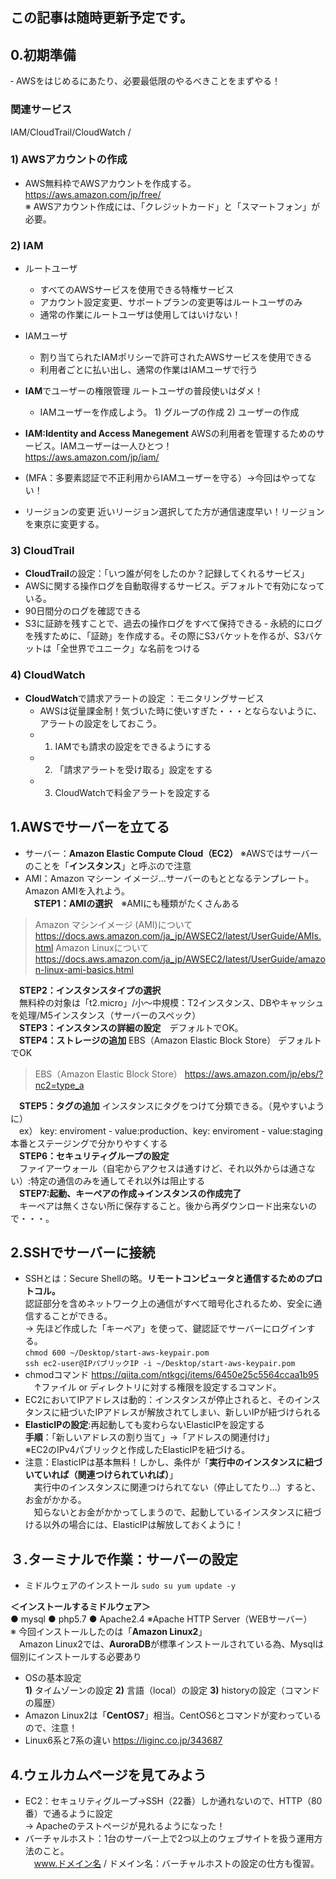 ## この記事は随時更新予定です。
## 0.初期準備
‐ AWSをはじめるにあたり、必要最低限のやるべきことをまずやる！

### 関連サービス
IAM/CloudTrail/CloudWatch / 

### 1) AWSアカウントの作成
- AWS無料枠でAWSアカウントを作成する。 https://aws.amazon.com/jp/free/  
※ AWSアカウント作成には、「クレジットカード」と「スマートフォン」が必要。 

### 2) IAM
- ルートユーザ
  - すべてのAWSサービスを使用できる特権サービス
  - アカウント設定変更、サポートプランの変更等はルートユーザのみ
  - 通常の作業にルートユーザは使用してはいけない！

- IAMユーザ
  - 割り当てられたIAMポリシーで許可されたAWSサービスを使用できる
  - 利用者ごとに払い出し、通常の作業はIAMユーザで行う
  
- **IAM**でユーザーの権限管理 ルートユーザの普段使いはダメ！  
  - IAMユーザーを作成しよう。 1) グループの作成 2) ユーザーの作成  
 - **IAM:Identity and Access Manegement** AWSの利用者を管理するためのサービス。IAMユーザーは一人ひとつ！  
 https://aws.amazon.com/jp/iam/
- (MFA：多要素認証で不正利用からIAMユーザーを守る）→今回はやってない！
- リージョンの変更 近いリージョン選択してた方が通信速度早い！リージョンを東京に変更する。

### 3) CloudTrail
- **CloudTrail**の設定：「いつ誰が何をしたのか？記録してくれるサービス」
- AWSに関する操作ログを自動取得するサービス。デフォルトで有効になっている。
- 90日間分のログを確認できる
- S3に証跡を残すことで、過去の操作ログをすべて保持できる
‐ 永続的にログを残すために、「証跡」を作成する。その際にS3バケットを作るが、S3バケットは「全世界でユニーク」な名前をつける

### 4) CloudWatch
- **CloudWatch**で請求アラートの設定 ：モニタリングサービス
  - AWSは従量課金制！気づいた時に使いすぎた・・・とならないように、アラートの設定をしておこう。
  - 1) IAMでも請求の設定をできるようにする
  - 2) 「請求アラートを受け取る」設定をする
  - 3) CloudWatchで料金アラートを設定する

## 1.AWSでサーバーを立てる
- サーバー：**Amazon Elastic Compute Cloud（EC2）** ※AWSではサーバーのことを「**インスタンス**」と呼ぶので注意
- AMI：Amazon マシーン イメージ…サーバーのもととなるテンプレート。Amazon AMIを入れよう。  
　**STEP1：AMIの選択**　※AMIにも種類がたくさんある  
 > Amazon マシンイメージ (AMI)について https://docs.aws.amazon.com/ja_jp/AWSEC2/latest/UserGuide/AMIs.html
   Amazon Linuxについて https://docs.aws.amazon.com/ja_jp/AWSEC2/latest/UserGuide/amazon-linux-ami-basics.html  
 >
　**STEP2：インスタンスタイプの選択**  
　無料枠の対象は「t2.micro」/小〜中規模：T2インスタンス、DBやキャッシュを処理/M5インスタンス（サーバーのスペック）  
　**STEP3：インスタンスの詳細の設定**　デフォルトでOK。  
　**STEP4：ストレージの追加**  EBS（Amazon Elastic Block Store） デフォルトでOK  
 > EBS（Amazon Elastic Block Store） https://aws.amazon.com/jp/ebs/?nc2=type_a  
>
　**STEP5：タグの追加** インスタンスにタグをつけて分類できる。（見やすいように）  
　ex） key: enviroment - value:production、key: enviroment - value:staging 本番とステージングで分かりやすくする  
　**STEP6：セキュリティグループの設定**  
　ファイアーウォール（自宅からアクセスは通すけど、それ以外からは通さない）:特定の通信のみを通してそれ以外は阻止する  
　**STEP7:起動、キーペアの作成→インスタンスの作成完了**  
　キーペアは無くさない所に保存すること。後から再ダウンロード出来ないので・・・。

## 2.SSHでサーバーに接続
- SSHとは：Secure Shellの略。**リモートコンピュータと通信するためのプロトコル。**  
認証部分を含めネットワーク上の通信がすべて暗号化されるため、安全に通信することができる。  
→ 先ほど作成した「キーペア」を使って、鍵認証でサーバーにログインする。  
```chmod 600 ~/Desktop/start-aws-keypair.pom```  
```ssh ec2-user@IPパブリックIP -i ~/Desktop/start-aws-keypair.pom```  
- chmodコマンド https://qiita.com/ntkgcj/items/6450e25c5564ccaa1b95  
　↑ファイル or ディレクトリに対する権限を設定するコマンド。
- EC2においてIPアドレスは動的：インスタンスが停止されると、そのインスタンスに紐づいたIPアドレスが解放されてしまい、新しいIPが紐づけられる  
- **ElasticIPの設定**:再起動しても変わらないElasticIPを設定する  
**手順**：「新しいアドレスの割り当て」→「アドレスの関連付け」  
※EC2のIPv4パブリックと作成したElasticIPを紐づける。
- 注意：ElasticIPは基本無料！しかし、条件が「**実行中のインスタンスに紐づいていれば（関連つけられていれば）**」  
　実行中のインスタンスに関連つけられてない（停止してたり…）すると、お金がかかる。    
　知らないとお金がかかってしまうので、起動しているインスタンスに紐づける以外の場合には、ElasticIPは解放しておくように！

## ３.ターミナルで作業：サーバーの設定
- ミドルウェアのインストール ```sudo su yum update -y```  

**＜インストールするミドルウェア＞**  
● mysql ● php5.7 ● Apache2.4 ※Apache HTTP Server（WEBサーバー）  
※ 今回インストールしたのは「**Amazon Linux2**」  
　Amazon Linux2では、**AuroraDB**が標準インストールされている為、Mysqlは個別にインストールする必要あり  

- OSの基本設定  
**1)** タイムゾーンの設定 **2)** 言語（local）の設定 **3)** historyの設定（コマンドの履歴）  
- Amazon Linux2は「**CentOS7**」相当。CentOS6とコマンドが変わっているので、注意！
- Linux6系と7系の違い https://liginc.co.jp/343687  

## 4.ウェルカムページを見てみよう
- EC2：セキュリティグループ→SSH（22番）しか通れないので、HTTP（80番）で通るように設定  
→ Apacheのテストページが見れるようになった！  
- バーチャルホスト：1台のサーバー上で2つ以上のウェブサイトを扱う運用方法のこと。  
　www.ドメイン名 / ドメイン名：バーチャルホストの設定の仕方も復習。 

